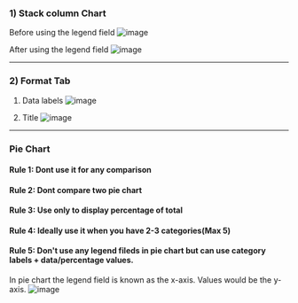 ### 1) Stack column Chart
Before using the legend field
![image](https://user-images.githubusercontent.com/52828894/190349946-c49521e2-f284-41e3-8273-f275a6f58d7d.png)

After using the legend field
![image](https://user-images.githubusercontent.com/52828894/190456839-e00eaa0a-dd2b-485e-bccd-948e41ce1d1b.png)

---
### 2) Format Tab
1. Data labels
![image](https://user-images.githubusercontent.com/52828894/190459599-8a8157b3-03a2-40bc-bd66-916468eca57a.png)

2. Title
![image](https://user-images.githubusercontent.com/52828894/190459800-48065f5a-8d7c-4279-a1dc-4e33bc9cc20c.png)

---
### Pie Chart

#### Rule 1: Dont use it for any comparison
#### Rule 2: Dont compare two pie chart
#### Rule 3: Use only to display percentage of total
#### Rule 4: Ideally use it when you have 2-3 categories(Max 5)
#### Rule 5: Don't use any legend fileds in pie chart but can use category labels + data/percentage values.

In pie chart the legend field is known as the x-axis. Values would be the y-axis.
![image](https://user-images.githubusercontent.com/52828894/190466262-bb866180-6d4e-4f63-be66-0588cdcf9b2d.png)


